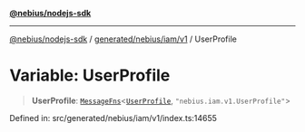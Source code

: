 [**@nebius/nodejs-sdk**](../../../../../README.md)

---

[@nebius/nodejs-sdk](../../../../../README.md) / [generated/nebius/iam/v1](../README.md) / UserProfile

# Variable: UserProfile

> **UserProfile**: [`MessageFns`](../../../../../runtime/protos/core/interfaces/MessageFns.md)\<[`UserProfile`](../interfaces/UserProfile.md), `"nebius.iam.v1.UserProfile"`\>

Defined in: src/generated/nebius/iam/v1/index.ts:14655
